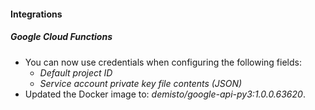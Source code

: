 
#### Integrations

##### Google Cloud Functions

- You can now use credentials when configuring the following fields:
  - *Default project ID*
  - *Service account private key file contents (JSON)*
- Updated the Docker image to: *demisto/google-api-py3:1.0.0.63620*.
